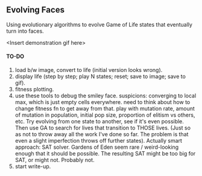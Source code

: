 ## Evolving Faces
Using evolutionary algorithms to evolve Game of Life states that eventually turn into faces.

\<Insert demonstration gif here>

#### TO-DO
1. load b/w image, convert to life (initial version looks wrong).
2. display life (step by step; play N states; reset; save to image; save to gif).
3. fitness plotting.
4. use these tools to debug the smiley face.
   suspicions: converging to local max, which is just empty cells everywhere.
   need to think about how to change fitness fn to get away from that.
   play with mutation rate, amount of mutation in population, initial pop size,
   proportion of elitism vs others, etc.
   Try evolving from one state to another, see if it's even possible.
   Then use GA to search for lives that transition to THOSE lives.
   (Just so as not to throw away all the work I've done so far. The problem
   is that even a slight imperfection throws off further states).
   Actually smart approach: SAT solver. Gardens of Eden seem rare / weird-looking
   enough that it should be possible. The resulting SAT might be too big for SAT,
   or might not. Probably not.
5. start write-up.

